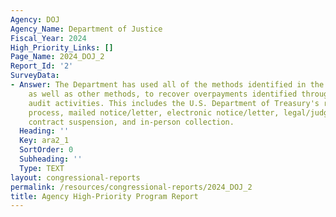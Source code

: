 ```yaml
---
Agency: DOJ
Agency_Name: Department of Justice
Fiscal_Year: 2024
High_Priority_Links: []
Page_Name: 2024_DOJ_2
Report_Id: '2'
SurveyData:
- Answer: The Department has used all of the methods identified in the prior questions,
    as well as other methods, to recover overpayments identified through recovery
    audit activities. This includes the U.S. Department of Treasury's reclamation
    process, mailed notice/letter, electronic notice/letter, legal/judgement collection,
    contract suspension, and in-person collection.
  Heading: ''
  Key: ara2_1
  SortOrder: 0
  Subheading: ''
  Type: TEXT
layout: congressional-reports
permalink: /resources/congressional-reports/2024_DOJ_2
title: Agency High-Priority Program Report
---
```

